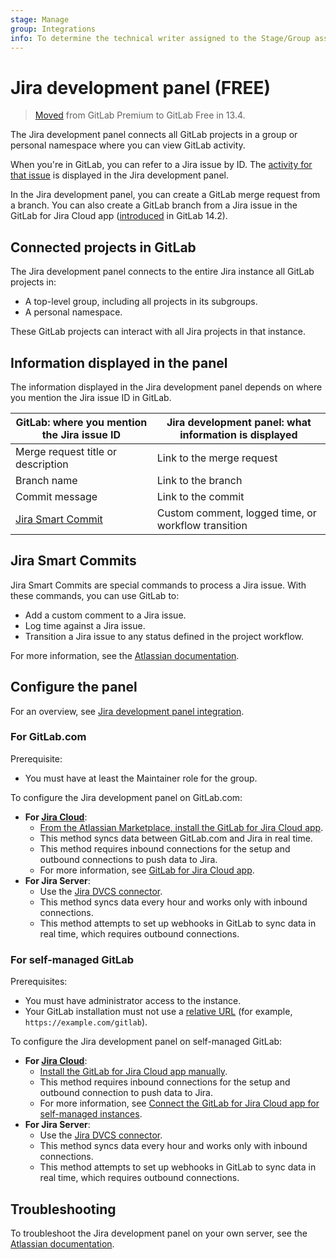 ```yaml
---
stage: Manage
group: Integrations
info: To determine the technical writer assigned to the Stage/Group associated with this page, see https://about.gitlab.com/handbook/product/ux/technical-writing/#assignments
---
```


# Jira development panel **(FREE)**

> [Moved](https://gitlab.com/gitlab-org/gitlab/-/issues/233149) from GitLab Premium to GitLab Free in 13.4.

The Jira development panel connects all GitLab projects in a group or personal namespace
where you can view GitLab activity.

When you're in GitLab, you can refer to a Jira issue by ID.
The [activity for that issue](https://support.atlassian.com/jira-software-cloud/docs/view-development-information-for-an-issue/)
is displayed in the Jira development panel.

In the Jira development panel, you can create a GitLab merge request from a branch.
You can also create a GitLab branch from a Jira issue in the GitLab for Jira Cloud app
([introduced](https://gitlab.com/gitlab-org/gitlab/-/merge_requests/66032) in GitLab 14.2).

## Connected projects in GitLab

The Jira development panel connects to the entire Jira instance all GitLab projects in:

- A top-level group, including all projects in its subgroups.
- A personal namespace.

These GitLab projects can interact with all Jira projects in that instance.

## Information displayed in the panel

The information displayed in the Jira development panel depends on where you mention the Jira issue ID in GitLab.

| GitLab: where you mention the Jira issue ID    | Jira development panel: what information is displayed |
|------------------------------------------------|-------------------------------------------------------|
| Merge request title or description             | Link to the merge request                             |
| Branch name                                    | Link to the branch                                    |
| Commit message                                 | Link to the commit                                    |
| [Jira Smart Commit](#jira-smart-commits)       | Custom comment, logged time, or workflow transition   |

## Jira Smart Commits

Jira Smart Commits are special commands to process a Jira issue. With these commands, you can use GitLab to:

- Add a custom comment to a Jira issue.
- Log time against a Jira issue.
- Transition a Jira issue to any status defined in the project workflow.

For more information, see the
[Atlassian documentation](https://confluence.atlassian.com/fisheye/using-smart-commits-960155400.html).

## Configure the panel

<i class="fa fa-youtube-play youtube" aria-hidden="true"></i>
For an overview, see [Jira development panel integration](https://www.youtube.com/watch?v=VjVTOmMl85M).

### For GitLab.com

Prerequisite:

- You must have at least the Maintainer role for the group.

To configure the Jira development panel on GitLab.com:

- **For [Jira Cloud](https://www.atlassian.com/migration/assess/why-cloud)**:
  - [From the Atlassian Marketplace, install the GitLab for Jira Cloud app](https://marketplace.atlassian.com/apps/1221011/gitlab-for-jira-cloud?hosting=cloud&tab=overview).
  - This method syncs data between GitLab.com and Jira in real time.
  - This method requires inbound connections for the setup and outbound connections to push data to Jira.
  - For more information, see [GitLab for Jira Cloud app](connect-app.md).
- **For Jira Server**:
  - Use the [Jira DVCS connector](dvcs/index.md).
  - This method syncs data every hour and works only with inbound connections.
  - This method attempts to set up webhooks in GitLab to sync data in real time, which requires outbound connections.

### For self-managed GitLab

Prerequisites:

- You must have administrator access to the instance.
- Your GitLab installation must not use a [relative URL](https://docs.gitlab.com/omnibus/settings/configuration.html#configure-a-relative-url-for-gitlab)
  (for example, `https://example.com/gitlab`).

To configure the Jira development panel on self-managed GitLab:

- **For [Jira Cloud](https://www.atlassian.com/migration/assess/why-cloud)**:
  - [Install the GitLab for Jira Cloud app manually](connect-app.md#install-the-gitlab-for-jira-cloud-app-manually).
  - This method requires inbound connections for the setup and outbound connection to push data to Jira.
  - For more information, see [Connect the GitLab for Jira Cloud app for self-managed instances](connect-app.md#connect-the-gitlab-for-jira-cloud-app-for-self-managed-instances).
- **For Jira Server**:
  - Use the [Jira DVCS connector](dvcs/index.md).
  - This method syncs data every hour and works only with inbound connections.
  - This method attempts to set up webhooks in GitLab to sync data in real time, which requires outbound connections.

## Troubleshooting

To troubleshoot the Jira development panel on your own server, see the
[Atlassian documentation](https://confluence.atlassian.com/jirakb/troubleshoot-the-development-panel-in-jira-server-574685212.html).
